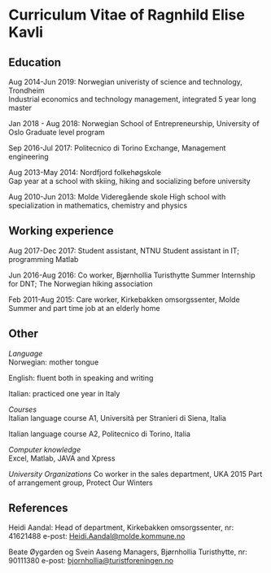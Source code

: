 # Curriculum Vitae of Ragnhild Elise Kavli

## **Education**

Aug 2014-Jun 2019: Norwegian univeristy of science and technology, Trondheim                                         
	Industrial economics and technology management, integrated 5 year long master
	
Jan 2018 - Aug 2018: Norwegian School of Entrepreneurship, University of Oslo
	Graduate level program
	
Sep 2016-Jul 2017: Politecnico di Torino
	Exchange, Management engineering
	   
Aug 2013-May 2014: Nordfjord folkehøgskole                                                   
	Gap year at a school with skiing, hiking and socializing before university
	
Aug 2010-Jun 2013: Molde Videregående skole
	High school with specialization in mathematics, chemistry and physics
 
	   

## **Working experience**	     

Aug 2017-Dec 2017: Student assistant, NTNU 
	Student assistant in IT; programming Matlab
	
Jun 2016-Aug 2016: Co worker, Bjørnhollia Turisthytte
	Summer Internship for DNT; The Norwegian hiking association 
	
Feb 2011-Aug 2015: Care worker, Kirkebakken omsorgssenter, Molde
	Summer and part time job at an elderly home


## **Other**                

*Language*	
Norwegian: mother tongue

English: fluent both in speaking and writing

Italian: practiced one year in Italy
                                                
 *Courses*	
Italian language course A1, Università per Stranieri di Siena, Italia

Italian language course A2, Politecnico di Torino, Italia

*Computer knowledge*	
Excel, Matlab, JAVA and Xpress

*University Organizations* 
Co worker in the sales department, UKA 2015
Part of arrangement group, Protect Our Winters



## **References**
Heidi Aandal: Head of department, Kirkebakken omsorgssenter, nr: 41621488
e-post: Heidi.Aandal@molde.kommune.no

Beate Øygarden og Svein Aaseng	Managers, Bjørnhollia Turisthytte, nr: 90111380 
e-post: bjornhollia@turistforeningen.no




